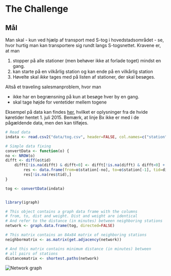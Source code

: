 # The Challenge

## Mål
Man skal - kun ved hjælp af transport med S-tog i hovedstadsområdet - se, hvor hurtig man
kan transportere sig rundt langs S-togsnettet. Kravene er, at man 

1. stopper på alle stationer (men behøver ikke at forlade toget) mindst
en gang.
2. kan starte på en vilkårlig station og kan ende på en vilkårlig station
3. Høvelte skal _ikke_ tages med på listen af stationer, der skal besøges.

Altså et traveling salesmanproblem, hvor man
 * ikke har en begrænsning på kun at besøge hver by en gang.
 * skal tage højde for ventetider mellem togene


Eksempel på data kan findes [her](data/tog.csv), hvilket er
oplysninger fra de hvide køretider hentet 1. juli 2015. Bemærk, at
linje Bx ikke er med i de pågældende data, men den kan tilføjes.


```R
# Read data
indata <- read.csv2("data/tog.csv", header=FALSE, col.names=c("station", "tid"), as.is=TRUE)

# Simple data fixing
convertData <- function(o) {
no <- NROW(o)
difft <- diff(o$tid)
    difft[!is.na(difft) & difft<0] <- difft[!is.na(difft) & difft<0] + 60
	    res <- data.frame(from=o$station[-no], to=o$station[-1], tid=difft, weight=difft, stringsAsFactors=FALSE)
		res[!is.na(res$tid),]
}

tog <- convertData(indata)


library(igraph)

# This object contains a graph data frame with the columns
# from, to, dist and weight. Dist and weight are identical
# And refer to the distance (in minutes) between neighboring stations
network <- graph.data.frame(tog, directed=FALSE)

# This matrix contains an 84x84 matrix of neighboring stations
neighbormatrix <- as.matrix(get.adjacency(network))

# And this matrix contains minimum distance (in minutes) between
# all pairs of stations
distancematrix <- shortest.paths(network)

```

![Network graph](https://cdn.rawgit.com/ekstroem/TheChallenge/master/pics/graph.svg)
